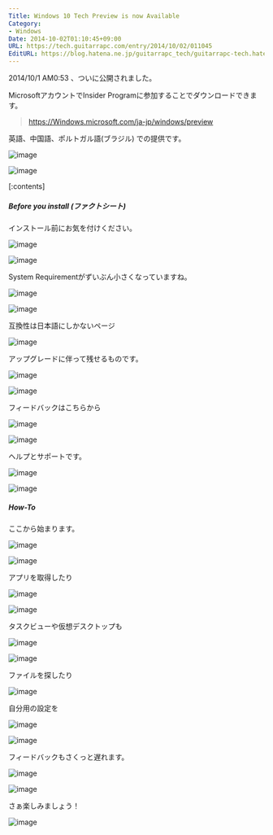 ```yaml
---
Title: Windows 10 Tech Preview is now Available
Category:
- Windows
Date: 2014-10-02T01:10:45+09:00
URL: https://tech.guitarrapc.com/entry/2014/10/02/011045
EditURL: https://blog.hatena.ne.jp/guitarrapc_tech/guitarrapc-tech.hatenablog.com/atom/entry/8454420450066788987
---
```


2014/10/1 AM0:53 、ついに公開されました。

MicrosoftアカウントでInsider Programに参加することでダウンロードできます。

> https://Windows.microsoft.com/ja-jp/windows/preview

英語、中国語、ポルトガル語(ブラジル) での提供です。

![image](https://cdn-ak.f.st-hatena.com/images/fotolife/g/guitarrapc_tech/20141002/20141002005734.png)

![image](https://cdn-ak.f.st-hatena.com/images/fotolife/g/guitarrapc_tech/20141002/20141002011213.png)


[:contents]

##### Before you install (ファクトシート)

インストール前にお気を付けください。

![image](https://cdn-ak.f.st-hatena.com/images/fotolife/g/guitarrapc_tech/20141002/20141002005841.png)

![image](https://cdn-ak.f.st-hatena.com/images/fotolife/g/guitarrapc_tech/20141002/20141002010348.png)


System Requirementがずいぶん小さくなっていますね。

![image](https://cdn-ak.f.st-hatena.com/images/fotolife/g/guitarrapc_tech/20141002/20141002005918.png)

![image](https://cdn-ak.f.st-hatena.com/images/fotolife/g/guitarrapc_tech/20141002/20141002010402.png)

互換性は日本語にしかないページ

![image](https://cdn-ak.f.st-hatena.com/images/fotolife/g/guitarrapc_tech/20141002/20141002010418.png)


アップグレードに伴って残せるものです。

![image](https://cdn-ak.f.st-hatena.com/images/fotolife/g/guitarrapc_tech/20141002/20141002005950.png)

![image](https://cdn-ak.f.st-hatena.com/images/fotolife/g/guitarrapc_tech/20141002/20141002010500.png)


フィードバックはこちらから

![image](https://cdn-ak.f.st-hatena.com/images/fotolife/g/guitarrapc_tech/20141002/20141002010024.png)

![image](https://cdn-ak.f.st-hatena.com/images/fotolife/g/guitarrapc_tech/20141002/20141002010514.png)


ヘルプとサポートです。

![image](https://cdn-ak.f.st-hatena.com/images/fotolife/g/guitarrapc_tech/20141002/20141002010042.png)

![image](https://cdn-ak.f.st-hatena.com/images/fotolife/g/guitarrapc_tech/20141002/20141002010528.png)


##### How-To

ここから始まります。

![image](https://cdn-ak.f.st-hatena.com/images/fotolife/g/guitarrapc_tech/20141002/20141002010134.png)

![image](https://cdn-ak.f.st-hatena.com/images/fotolife/g/guitarrapc_tech/20141002/20141002010611.png)


アプリを取得したり

![image](https://cdn-ak.f.st-hatena.com/images/fotolife/g/guitarrapc_tech/20141002/20141002010629.png)

![image](https://cdn-ak.f.st-hatena.com/images/fotolife/g/guitarrapc_tech/20141002/20141002010642.png)

タスクビューや仮想デスクトップも

![image](https://cdn-ak.f.st-hatena.com/images/fotolife/g/guitarrapc_tech/20141002/20141002010708.png)

![image](https://cdn-ak.f.st-hatena.com/images/fotolife/g/guitarrapc_tech/20141002/20141002010728.png)

ファイルを探したり

![image](https://cdn-ak.f.st-hatena.com/images/fotolife/g/guitarrapc_tech/20141002/20141002010754.png)

自分用の設定を

![image](https://cdn-ak.f.st-hatena.com/images/fotolife/g/guitarrapc_tech/20141002/20141002010813.png)

![image](https://cdn-ak.f.st-hatena.com/images/fotolife/g/guitarrapc_tech/20141002/20141002010825.png)



フィードバックもさくっと遅れます。

![image](https://cdn-ak.f.st-hatena.com/images/fotolife/g/guitarrapc_tech/20141002/20141002010913.png)

![image](https://cdn-ak.f.st-hatena.com/images/fotolife/g/guitarrapc_tech/20141002/20141002010944.png)

さぁ楽しみましょう！

![image](https://cdn-ak.f.st-hatena.com/images/fotolife/g/guitarrapc_tech/20141002/20141002011359.png)
